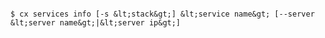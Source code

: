 <!-- layout:code post: services_usage -->

```

$ cx services info [-s &lt;stack&gt;] &lt;service name&gt; [--server &lt;server name&gt;|&lt;server ip&gt;]

```
